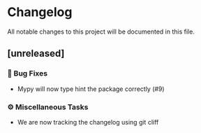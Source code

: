 # Changelog

All notable changes to this project will be documented in this file.

## [unreleased]

### 🐛 Bug Fixes

- Mypy will now type hint the package correctly (#9)

### ⚙️ Miscellaneous Tasks

- We are now tracking the changelog using git cliff

<!-- generated by git-cliff -->

